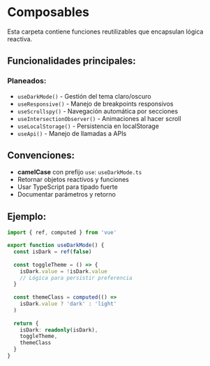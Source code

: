 # Composables

Esta carpeta contiene funciones reutilizables que encapsulan lógica reactiva.

## Funcionalidades principales:

### Planeados:
- `useDarkMode()` - Gestión del tema claro/oscuro
- `useResponsive()` - Manejo de breakpoints responsivos
- `useScrollspy()` - Navegación automática por secciones
- `useIntersectionObserver()` - Animaciones al hacer scroll
- `useLocalStorage()` - Persistencia en localStorage
- `useApi()` - Manejo de llamadas a APIs

## Convenciones:
- **camelCase** con prefijo `use`: `useDarkMode.ts`
- Retornar objetos reactivos y funciones
- Usar TypeScript para tipado fuerte
- Documentar parámetros y retorno

## Ejemplo:
```typescript
import { ref, computed } from 'vue'

export function useDarkMode() {
  const isDark = ref(false)
  
  const toggleTheme = () => {
    isDark.value = !isDark.value
    // Lógica para persistir preferencia
  }
  
  const themeClass = computed(() => 
    isDark.value ? 'dark' : 'light'
  )
  
  return {
    isDark: readonly(isDark),
    toggleTheme,
    themeClass
  }
}
```